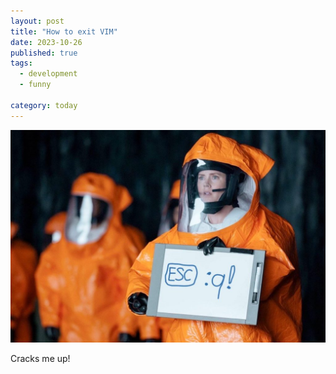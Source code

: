 ```yaml
---
layout: post
title: "How to exit VIM"
date: 2023-10-26
published: true
tags:
  - development
  - funny

category: today
---
```


![](/images/posts/0ae25624-exit-vim-the-arrival-way-6n632sipjag61-1024x692-671971044.jpg)

Cracks me up!